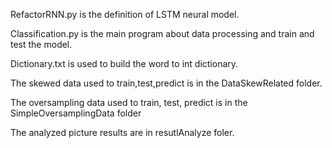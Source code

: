RefactorRNN.py is the definition of LSTM neural model.

Classification.py is the main program about data processing and train and test the model.

Dictionary.txt is used to build the word to int dictionary. 

The skewed data used to train,test,predict  is in the DataSkewRelated folder.

The oversampling data used to train, test, predict is in the SimpleOversamplingData folder

The analyzed picture results are in resutlAnalyze foler.
